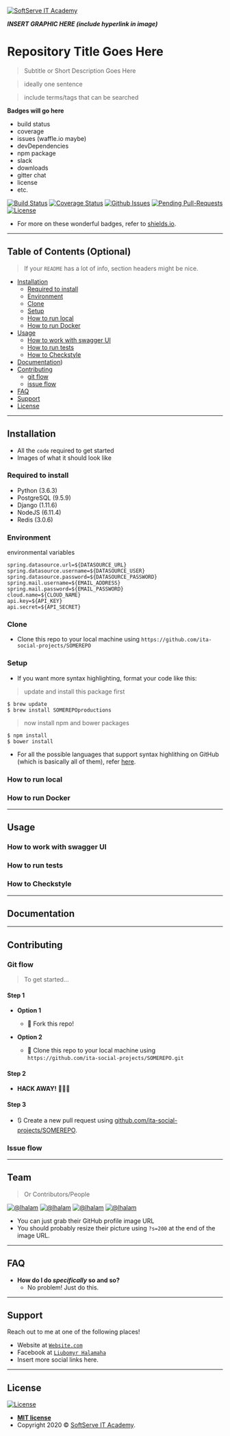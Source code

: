 <a href="https://softserve.academy/"><img src="https://s.057.ua/section/newsInternalIcon/upload/images/news/icon/000/050/792/vnutr_5ce4f980ef15f.jpg" title="SoftServe IT Academy" alt="SoftServe IT Academy"></a>

***INSERT GRAPHIC HERE (include hyperlink in image)***

# Repository Title Goes Here

> Subtitle or Short Description Goes Here

> ideally one sentence

> include terms/tags that can be searched

**Badges will go here**

- build status
- coverage
- issues (waffle.io maybe)
- devDependencies
- npm package
- slack
- downloads
- gitter chat
- license
- etc.

[![Build Status](https://img.shields.io/travis/ita-social-projects/GreenCity/master?style=flat-square)](https://travis-ci.org/github/ita-social-projects/GreenCity)
[![Coverage Status](https://img.shields.io/gitlab/coverage/ita-social-projects/GreenCity/master?style=flat-square)](https://coveralls.io)
[![Github Issues](https://img.shields.io/github/issues/ita-social-projects/GreenCity?style=flat-square)](https://github.com/ita-social-projects/GreenCity/issues)
[![Pending Pull-Requests](https://img.shields.io/github/issues-pr/ita-social-projects/GreenCity?style=flat-square)](https://github.com/ita-social-projects/GreenCity/pulls)
[![License](http://img.shields.io/:license-mit-blue.svg?style=flat-square)](http://badges.mit-license.org)

- For more on these wonderful  badges, refer to <a href="https://shields.io/" target="_blank">shields.io</a>.

---

## Table of Contents (Optional)

> If your `README` has a lot of info, section headers might be nice.

- [Installation](#installation)
  - [Required to install](#Required-to-install)
  - [Environment](#Environment)
  - [Clone](#Clone)
  - [Setup](#Setup)
  - [How to run local](#How-to-run-local)
  - [How to run Docker](#How-to-run-Docker)
- [Usage](#Usage)
  - [How to work with swagger UI](#How-to-work-with-swagger-UI)
  - [How to run tests](#How-to-run-tests)
  - [How to Checkstyle](#How-to-Checkstyle)
- [Documentation](#Documentation))
- [Contributing](#contributing)
  - [git flow](#git-flow)
  - [issue flow](#git-flow)
- [FAQ](#faq)
- [Support](#support)
- [License](#license)

---

## Installation

- All the `code` required to get started
- Images of what it should look like

### Required to install
* Python (3.6.3)
* PostgreSQL (9.5.9)
* Django (1.11.6)
* NodeJS (6.11.4)
* Redis (3.0.6)

### Environment
environmental variables
```properties
spring.datasource.url=${DATASOURCE_URL}
spring.datasource.username=${DATASOURCE_USER}
spring.datasource.password=${DATASOURCE_PASSWORD}
spring.mail.username=${EMAIL_ADDRESS}
spring.mail.password=${EMAIL_PASSWORD}
cloud.name=${CLOUD_NAME}
api.key=${API_KEY}
api.secret=${API_SECRET}
```

### Clone

- Clone this repo to your local machine using `https://github.com/ita-social-projects/SOMEREPO`

### Setup

- If you want more syntax highlighting, format your code like this:

> update and install this package first

```shell
$ brew update
$ brew install SOMEREPOproductions
```

> now install npm and bower packages

```shell
$ npm install
$ bower install
```

- For all the possible languages that support syntax highlithing on GitHub (which is basically all of them), refer <a href="https://github.com/github/linguist/blob/master/lib/linguist/languages.yml" target="_blank">here</a>.

### How to run local

### How to run Docker

---

## Usage
### How to work with swagger UI
### How to run tests
### How to Checkstyle

---

## Documentation

---

## Contributing

### Git flow
> To get started...
#### Step 1

- **Option 1**
    - 🍴 Fork this repo!

- **Option 2**
    - 👯 Clone this repo to your local machine using `https://github.com/ita-social-projects/SOMEREPO.git`

#### Step 2

- **HACK AWAY!** 🔨🔨🔨

#### Step 3

- 🔃 Create a new pull request using <a href="https://github.com/ita-social-projects/SOMEREPO/compare/" target="_blank">github.com/ita-social-projects/SOMEREPO</a>.

### Issue flow

---

## Team

> Or Contributors/People

[![@lhalam](https://avatars3.githubusercontent.com/u/3837059?s=100&v=4)](https://github.com/lhalam)
[![@lhalam](https://avatars3.githubusercontent.com/u/3837059?s=100&v=4)](https://github.com/lhalam)
[![@lhalam](https://avatars3.githubusercontent.com/u/3837059?s=100&v=4)](https://github.com/lhalam)
[![@lhalam](https://avatars3.githubusercontent.com/u/3837059?s=100&v=4)](https://github.com/lhalam) 
 

- You can just grab their GitHub profile image URL
- You should probably resize their picture using `?s=200` at the end of the image URL.

---

## FAQ

- **How do I do *specifically* so and so?**
    - No problem! Just do this.

---

## Support

Reach out to me at one of the following places!

- Website at <a href="http://Website.com" target="_blank">`Website.com`</a>
- Facebook at <a href="https://www.facebook.com/LiubomyrHalamaha/" target="_blank">`Liubomyr Halamaha`</a>
- Insert more social links here.

---

## License

[![License](http://img.shields.io/:license-mit-blue.svg?style=flat-square)](http://badges.mit-license.org)

- **[MIT license](http://opensource.org/licenses/mit-license.php)**
- Copyright 2020 © <a href="https://softserve.academy/" target="_blank"> SoftServe IT Academy</a>.
